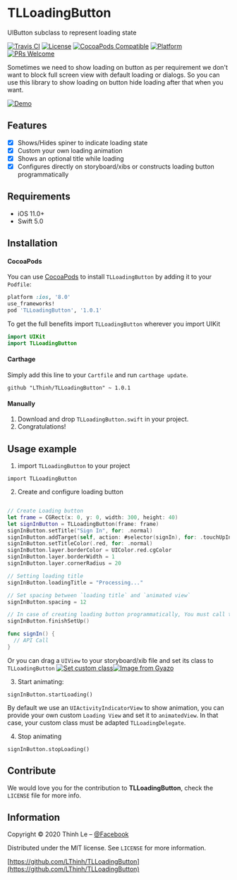 # TLLoadingButton
UIButton subclass to represent loading state

[![Travis CI](https://api.travis-ci.org/LThinh/TLLoadingButton.svg?branch=master)](https://travis-ci.org/github/LThinh/TLLoadingButton)
[![License][license-image]][license-url]
[![CocoaPods Compatible](https://img.shields.io/cocoapods/v/TLLoadingButton.svg)](https://cocoapods.org/pods/TLLoadingButton)
[![Platform](https://img.shields.io/badge/platforms-iOS-333333.svg)](http://cocoapods.org/pods/TLLoadingButton)
[![PRs Welcome](https://img.shields.io/badge/PRs-welcome-brightgreen.svg?style=flat-square)](http://makeapullrequest.com)

Sometimes we need to show loading on button as per requirement we don't want to block full screen view with default loading or dialogs. So you can use this library to show loading on button hide loading after that when you want.

[![Demo](https://i.gyazo.com/7a4ebd62cb6f34abc02ad4c2d6def527.gif)](https://gyazo.com/7a4ebd62cb6f34abc02ad4c2d6def527)

## Features

- [x] Shows/Hides spiner to indicate loading state
- [x] Custom your own loading animation
- [x] Shows an optional title while loading
- [x] Configures directly on storyboard/xibs or constructs loading button programmatically

## Requirements

- iOS 11.0+
- Swift 5.0

## Installation

#### CocoaPods
You can use [CocoaPods](http://cocoapods.org/) to install `TLLoadingButton` by adding it to your `Podfile`:

```ruby
platform :ios, '8.0'
use_frameworks!
pod 'TLLoadingButton', '1.0.1'
```

To get the full benefits import `TLLoadingButton` wherever you import UIKit

``` swift
import UIKit
import TLLoadingButton
```
#### Carthage
Simply add this line to your `Cartfile` and run `carthage update`.

```
github "LThinh/TLLoadingButton" ~ 1.0.1
```
#### Manually
1. Download and drop ```TLLoadingButton.swift``` in your project.  
2. Congratulations!

## Usage example

1. import `TLLoadingButton` to your project
```
import TLLoadingButton
```

2. Create and configure loading button
```swift

// Create Loading button
let frame = CGRect(x: 0, y: 0, width: 300, height: 40)
let signInButton = TLLoadingButton(frame: frame)
signInButton.setTitle("Sign In", for: .normal)
signInButton.addTarget(self, action: #selector(signIn), for: .touchUpInside)
signInButton.setTitleColor(.red, for: .normal)
signInButton.layer.borderColor = UIColor.red.cgColor
signInButton.layer.borderWidth = 1
signInButton.layer.cornerRadius = 20

// Setting loading title
signInButton.loadingTitle = "Processing..."

// Set spacing between `loading title` and `animated view`
signInButton.spacing = 12

// In case of creating loading button programmatically, You must call this function to finish all set up
signInButton.finishSetUp()

func signIn() {
  // API Call
}
```

Or you can drag a `UIView` to your storyboard/xib file and set its class to `TLLoadingButton`
[![Set custom class](https://i.gyazo.com/4c31f2846ac127827394fc8080009f2a.png)](https://gyazo.com/4c31f2846ac127827394fc8080009f2a)[![Image from Gyazo](https://i.gyazo.com/87be64760657cd37b5fb11cee6d3aaec.png)](https://gyazo.com/87be64760657cd37b5fb11cee6d3aaec)

3. Start animating:
```
signInButton.startLoading()
```

By default we use an `UIActivityIndicatorView` to show animation, you can provide your own custom `Loading View` and set it to `animatedView`. In that case, your custom class must be adapted `TLLoadingDelegate`.

4. Stop animating
```
signInButton.stopLoading()
```

## Contribute

We would love you for the contribution to **TLLoadingButton**, check the ``LICENSE`` file for more info.

## Information

Copyright © 2020 Thinh Le – [@Facebook](https://www.facebook.com/LLThinh)

Distributed under the MIT license. See ``LICENSE`` for more information.

[https://github.com/LThinh/TLLoadingButton](https://github.com/LThinh/TLLoadingButton)

[swift-image]:https://img.shields.io/badge/swift-3.0-orange.svg
[swift-url]: https://swift.org/
[license-image]: https://img.shields.io/badge/License-MIT-blue.svg
[license-url]: LICENSE
[travis-image]: https://img.shields.io/travis/dbader/node-datadog-metrics/master.svg?style=flat-square
[travis-url]: https://travis-ci.org/dbader/node-datadog-metrics
[codebeat-image]: https://codebeat.co/badges/c19b47ea-2f9d-45df-8458-b2d952fe9dad
[codebeat-url]: https://codebeat.co/projects/github-com-vsouza-awesomeios-com
